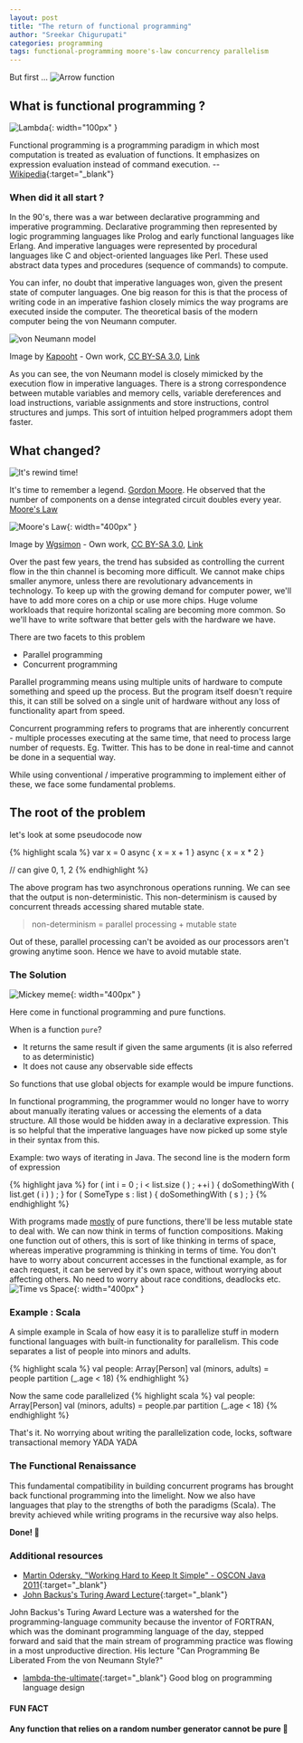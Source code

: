 ```yaml
---
layout: post
title: "The return of functional programming"
author: "Sreekar Chigurupati"
categories: programming
tags: functional-programming moore's-law concurrency parallelism
---
```


But first ...
![Arrow function](/assets/imgs/posts/return-of-functional-programming/arrow.png)

## What is functional programming ?
![Lambda](/assets/imgs/posts/return-of-functional-programming/lambda.svg){: width="100px" }

Functional programming is a programming paradigm in which most computation is treated as evaluation of functions. It emphasizes on expression evaluation instead of command execution. -- [Wikipedia](https://en.wikipedia.org/wiki/Functional_programming){:target="_blank"}

### When did it all start ?

In the 90's, there was a war between declarative programming and imperative programming. Declarative programming then represented by logic programming languages like Prolog and early functional languages like Erlang. And imperative languages were represented by procedural languages like C and object-oriented languages like Perl. These used abstract data types and procedures (sequence of commands) to compute.

You can infer, no doubt that imperative languages won, given the present state of computer languages. One big reason for this is that the process of writing code in an imperative fashion closely mimics the way programs are executed inside the computer. The theoretical basis of the modern computer being the von Neumann computer.

![von Neumann model](/assets/imgs/posts/return-of-functional-programming/von-neumann.svg)  

Image by <a href="//commons.wikimedia.org/w/index.php?title=User:Kapooht&amp;action=edit&amp;redlink=1" class="new" title="User:Kapooht (page does not exist)">Kapooht</a> - <span class="int-own-work" lang="en">Own work</span>, <a href="https://creativecommons.org/licenses/by-sa/3.0" title="Creative Commons Attribution-Share Alike 3.0">CC BY-SA 3.0</a>, <a href="https://commons.wikimedia.org/w/index.php?curid=25789639">Link</a>

As you can see, the von Neumann model is closely mimicked by the execution flow in imperative languages. There is a strong correspondence between mutable variables and memory cells, variable dereferences and load instructions, variable assignments and store instructions, control structures and jumps. This sort of intuition helped programmers adopt them faster.

## What changed?

![It's rewind time!](/assets/imgs/posts/return-of-functional-programming/rewind-time.jpg)  

It's time to remember a legend. [Gordon Moore](https://en.wikipedia.org/wiki/Gordon_Moore). He observed that the number of components on a dense integrated circuit doubles every year. [Moore's Law](https://en.wikipedia.org/wiki/Moore%27s_law)

![Moore's Law](/assets/imgs/posts/return-of-functional-programming/moores-law.svg){: width="400px" }  

Image by <a href="//commons.wikimedia.org/wiki/User:Wgsimon" title="User:Wgsimon">Wgsimon</a> - <span class="int-own-work" lang="en">Own work</span>, <a href="https://creativecommons.org/licenses/by-sa/3.0" title="Creative Commons Attribution-Share Alike 3.0">CC BY-SA 3.0</a>, <a href="https://commons.wikimedia.org/w/index.php?curid=15193542">Link</a>

Over the past few years, the trend has subsided as controlling the current flow in the thin channel is becoming more difficult. We cannot make chips smaller anymore, unless there are revolutionary advancements in technology. To keep up with the growing demand for computer power, we'll have to add more cores on a chip or use more chips. Huge volume workloads that require horizontal scaling are becoming more common. So we'll have to write software that better gels with the hardware we have.


There are two facets to this problem
 - Parallel programming
 - Concurrent programming

Parallel programming means using multiple units of hardware to compute something and speed up the process. But the program itself doesn't require this, it can still be solved on a single unit of hardware without any loss of functionality apart from speed.

Concurrent programming refers to programs that are inherently concurrent - multiple processes executing at the same time, that need to process large number of requests. Eg. Twitter. This has to be done in real-time and cannot be done in a sequential way.

While using conventional / imperative programming to implement either of these, we face some fundamental problems.
## The root of the problem
let's look at some pseudocode now

{% highlight scala %}
var x = 0
async { x = x + 1 }
async { x = x * 2 }  

// can give 0, 1, 2
{% endhighlight %}

The above program has two asynchronous operations running. We can see that the output is non-deterministic. This non-determinism is caused by concurrent threads accessing shared mutable state.

> non-determinism = parallel processing + mutable state

Out of these, parallel processing can't be avoided as our processors aren't growing anytime soon. Hence we have to avoid mutable state.

### The Solution

![Mickey meme](/assets/imgs/posts/return-of-functional-programming/mickey.png){: width="400px" }  

Here come in functional programming and pure functions.

When is a function <code>pure</code>?
- It returns the same result if given the same arguments (it is also referred to as deterministic)
- It does not cause any observable side effects

So functions that use global objects for example would be impure functions.

In functional programming, the programmer would no longer have to worry about manually iterating values or accessing the elements of a data structure. All those would be hidden away in a declarative expression. This is so helpful that the imperative languages have now picked up some style in their syntax from this.

Example: two ways of iterating in Java. The second line is the modern form of expression

{% highlight java %}
for ( int i = 0 ; i < list.size ( ) ; ++i ) { doSomethingWith ( list.get ( i ) ) ; }
for ( SomeType s : list ) { doSomethingWith ( s ) ; }
{% endhighlight %}

With programs made [mostly](#rng) of pure functions, there'll be less mutable state to deal with. We can now think in terms of function compositions. Making one function out of others, this is sort of like thinking in terms of space, whereas imperative programming is thinking in terms of time. You don't have to worry about concurrent accesses in the functional example, as for each request, it can be served by it's own space, without worrying about affecting others. No need to worry about race conditions, deadlocks etc.
![Time vs Space](/assets/imgs/posts/return-of-functional-programming/time-space.jpg){: width="400px" }

### Example : Scala
A simple example in Scala of how easy it is to parallelize stuff in modern functional languages with built-in functionality for parallelism. This code separates a list of people into minors and adults.

{% highlight scala %}
val people: Array[Person]
val (minors, adults) = people partition (_.age < 18)
{% endhighlight %}

Now the same code parallelized
{% highlight scala %}
val people: Array[Person]
val (minors, adults) = people.par partition (_.age < 18)
{% endhighlight %}

That's it. No worrying about writing the parallelization code, locks, software transactional memory YADA YADA
### The Functional Renaissance

This fundamental compatibility in building concurrent programs has brought back functional programming into the limelight. Now we also have languages that play to the strengths of both the paradigms (Scala). The brevity achieved while writing programs in the recursive way also helps. 

**Done! 🎉**

### Additional resources

- [Martin Odersky, "Working Hard to Keep It Simple" - OSCON Java 2011](https://www.youtube.com/watch?v=3jg1AheF4n0){:target="_blank"}
- [John Backus's Turing Award Lecture](https://www.thocp.net/biographies/papers/backus_turingaward_lecture.pdf){:target="_blank"}

John Backus's Turing Award Lecture was a watershed for the programming-language community because the inventor of FORTRAN, which was the dominant programming language of the day, stepped forward and said that the main stream of programming practice was flowing in a most unproductive direction. His lecture "Can Programming Be Liberated From the von Neumann Style?" 
- [lambda-the-ultimate](https://web.archive.org/web/20211205090101/http://lambda-the-ultimate.org/){:target="_blank"} Good blog on programming language design

#### FUN FACT
#### <a name="rng"> Any function that relies on a random number generator cannot be pure 🤔 </a>
